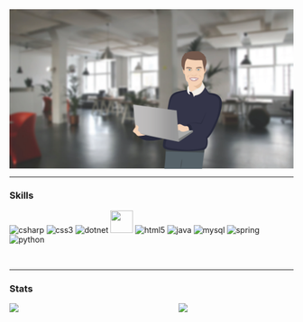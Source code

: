 
<img align="center" src="https://github.com/Kinkio/Kinkio/blob/master/kontor.png"/>

<br/>

---

  ### Skills

  <p align="left">
    <img src="https://cdn.jsdelivr.net/gh/devicons/devicon/icons/csharp/csharp-original.svg" alt="csharp" width="40" height="40"/>
    <img src="https://cdn.jsdelivr.net/gh/devicons/devicon/icons/css3/css3-original.svg" alt="css3" width="40" height="40"/>
    <img src="https://cdn.jsdelivr.net/gh/devicons/devicon/icons/dotnetcore/dotnetcore-original.svg" alt="dotnet" width="40" height="40"/>
    <img src="https://cdn.jsdelivr.net/gh/devicons/devicon/icons/firebase/firebase-plain-wordmark.svg" width="40" height="40"/>   
    <img src="https://cdn.jsdelivr.net/gh/devicons/devicon/icons/html5/html5-original.svg" alt="html5" width="40" height="40"/>
    <img src="https://cdn.jsdelivr.net/gh/devicons/devicon/icons/java/java-original.svg" alt="java" width="40" height="40"/>
    <img src="https://cdn.jsdelivr.net/gh/devicons/devicon/icons/mysql/mysql-original.svg" alt="mysql" width="40" height="40"/>
    <img src="https://cdn.jsdelivr.net/gh/devicons/devicon/icons/spring/spring-original.svg" alt="spring" width="40" height="40"/>
    <img src="https://cdn.jsdelivr.net/gh/devicons/devicon/icons/python/python-original.svg" alt="python" width="40" height="40"/></p><p>&nbsp;
  </p>

---

  ### Stats
  <img align="left" width="300" src="https://github-readme-stats.vercel.app/api/top-langs/?username=kinkio&layout=compact&show_icons=true&title_color=ffffff&     icon_color=34abeb&text_color=daf7dc&bg_color=151515"/> 

  <img align="left" src="https://github-readme-stackoverflow.vercel.app/?userID=4548398" />








